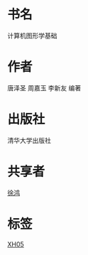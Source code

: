 # 书名 #
计算机图形学基础

# 作者 #
唐泽圣 周嘉玉 李新友 编著

# 出版社 #
清华大学出版社

# 共享者 #
[徐鸿](XH.md)

# 标签 #
[XH05](XH05.md)